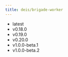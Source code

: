 ```yaml
---
title: deis/brigade-worker
---
```

- latest
- v0.18.0
- v0.19.0
- v0.20.0
- v1.0.0-beta.1
- v1.0.0-beta.2
